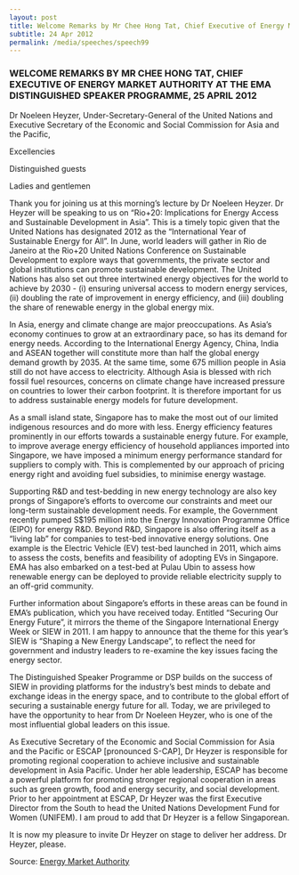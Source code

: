 ```yaml
---
layout: post
title: Welcome Remarks by Mr Chee Hong Tat, Chief Executive of Energy Market Authority at the EMA Distinguished Speaker Programme, 25 April 2012
subtitle: 24 Apr 2012
permalink: /media/speeches/speech99
---
```


### WELCOME REMARKS BY MR CHEE HONG TAT, CHIEF EXECUTIVE OF ENERGY MARKET AUTHORITY AT THE EMA DISTINGUISHED SPEAKER PROGRAMME, 25 APRIL 2012

Dr Noeleen Heyzer, Under-Secretary-General of the United Nations and Executive Secretary of the Economic and Social Commission for Asia and the Pacific,

Excellencies

Distinguished guests

Ladies and gentlemen

Thank you for joining us at this morning’s lecture by Dr Noeleen Heyzer. Dr Heyzer will be speaking to us on “Rio+20: Implications for Energy Access and Sustainable Development in Asia”. This is a timely topic given that the United Nations has designated 2012 as the “International Year of Sustainable Energy for All”. In June, world leaders will gather in Rio de Janeiro at the Rio+20 United Nations Conference on Sustainable Development to explore ways that governments, the private sector and global institutions can promote sustainable development. The United Nations has also set out three intertwined energy objectives for the world to achieve by 2030 - (i) ensuring universal access to modern energy services, (ii) doubling the rate of improvement in energy efficiency, and (iii) doubling the share of renewable energy in the global energy mix. 

In Asia, energy and climate change are major preoccupations. As Asia’s economy continues to grow at an extraordinary pace, so has its demand for energy needs. According to the International Energy Agency, China, India and ASEAN together will constitute more than half the global energy demand growth by 2035. At the same time, some 675 million people in Asia still do not have access to electricity. Although Asia is blessed with rich fossil fuel resources, concerns on climate change have increased pressure on countries to lower their carbon footprint. It is therefore important for us to address sustainable energy models for future development. 

As a small island state, Singapore has to make the most out of our limited indigenous resources and do more with less. Energy efficiency features prominently in our efforts towards a sustainable energy future. For example, to improve average energy efficiency of household appliances imported into Singapore, we have imposed a minimum energy performance standard for suppliers to comply with. This is complemented by our approach of pricing energy right and avoiding fuel subsidies, to minimise energy wastage. 

Supporting R&D and test-bedding in new energy technology are also key prongs of Singapore’s efforts to overcome our constraints and meet our long-term sustainable development needs. For example, the Government recently pumped S$195 million into the Energy Innovation Programme Office (EIPO) for energy R&D. Beyond R&D, Singapore is also offering itself as a “living lab” for companies to test-bed innovative energy solutions. One example is the Electric Vehicle (EV) test-bed launched in 2011, which aims to assess the costs, benefits and feasibility of adopting EVs in Singapore. EMA has also embarked on a test-bed at Pulau Ubin to assess how renewable energy can be deployed to provide reliable electricity supply to an off-grid community. 

Further information about Singapore’s efforts in these areas can be found in EMA’s publication, which you have received today. Entitled “Securing Our Energy Future”, it mirrors the theme of the Singapore International Energy Week or SIEW in 2011. I am happy to announce that the theme for this year’s SIEW is “Shaping a New Energy Landscape”, to reflect the need for government and industry leaders to re-examine the key issues facing the energy sector. 

The Distinguished Speaker Programme or DSP builds on the success of SIEW in providing platforms for the industry’s best minds to debate and exchange ideas in the energy space, and to contribute to the global effort of securing a sustainable energy future for all. Today, we are privileged to have the opportunity to hear from Dr Noeleen Heyzer, who is one of the most influential global leaders on this issue. 

As Executive Secretary of the Economic and Social Commission for Asia and the Pacific or ESCAP [pronounced S-CAP], Dr Heyzer is responsible for promoting regional cooperation to achieve inclusive and sustainable development in Asia Pacific. Under her able leadership, ESCAP has become a powerful platform for promoting stronger regional cooperation in areas such as green growth, food and energy security, and social development. Prior to her appointment at ESCAP, Dr Heyzer was the first Executive Director from the South to head the United Nations Development Fund for Women (UNIFEM). I am proud to add that Dr Heyzer is a fellow Singaporean. 

It is now my pleasure to invite Dr Heyzer on stage to deliver her address. Dr Heyzer, please.


Source: [<a href="https://www.ema.gov.sg/speech.aspx?news_sid=20140609BwJXuKETbUoi" target="_blank">Energy Market Authority</a>](https://www.ema.gov.sg/speech.aspx?news_sid=20140609BwJXuKETbUoi)